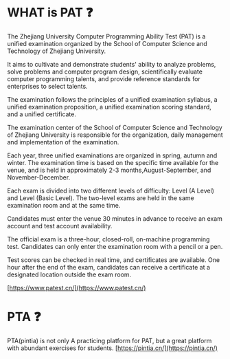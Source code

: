 #  WHAT is  PAT ❓

The Zhejiang University Computer Programming Ability Test (PAT) is a unified examination organized by the School of Computer Science and Technology of Zhejiang University. 

It aims to cultivate and demonstrate students' ability to analyze problems, solve problems and computer program design, scientifically evaluate computer programming talents, and provide reference standards for enterprises to select talents.

The examination follows the principles of a unified examination syllabus, a unified examination proposition, a unified examination scoring standard, and a unified certificate.

The examination center of the School of Computer Science and Technology of Zhejiang University is responsible for the organization, daily management and implementation of the examination.

Each year, three unified examinations are organized in spring, autumn and winter. The examination time is based on the specific time available for the venue, and is held in approximately 2-3 months,August-September, and November-December.

Each exam is divided into two different levels of difficulty: Level (A Level) and Level (Basic Level). The two-level exams are held in the same examination room and at the same time.

Candidates must enter the venue 30 minutes in advance to receive an exam account and test account availability.

The official exam is a three-hour, closed-roll, on-machine programming test. Candidates can only enter the examination room with a pencil or a pen.

Test scores can be checked in real time, and certificates are available. One hour after the end of the exam, candidates can receive a certificate at a designated location outside the exam room.

[https://www.patest.cn/](https://www.patest.cn/)<br />


#   PTA ❓
PTA(pintia) is not only A practicing platform for PAT, but a great platform with abundant exercises for students.
[https://pintia.cn/](https://pintia.cn/)<br/>